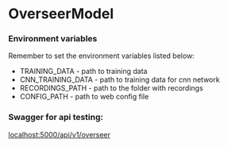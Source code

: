 # OverseerModel


### Environment variables
Remember to set the environment variables listed below:

 - TRAINING_DATA  -   path to training data
 - CNN_TRAINING_DATA - path to training data for cnn network
 - RECORDINGS_PATH - path to the folder with recordings
 - CONFIG_PATH - path to web config file

### Swagger for api testing:
[localhost:5000/api/v1/overseer](http://localhost:5000/api/v1/overseer)
